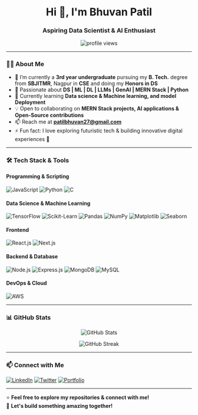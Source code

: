 <h1 align="center">Hi 👋, I'm Bhuvan Patil</h1>
<h3 align="center">Aspiring Data Scientist & AI Enthusiast</h3>

<p align="center">
  <img src="https://komarev.com/ghpvc/?username=Bhuvan-Patil-24&label=Profile%20Views&color=0e75b6&style=flat" alt="profile views" />
</p>

---

### 👨‍💻 About Me
- 🔭 I’m currently a **3rd year undergraduate** pursuing my **B. Tech.** degree from **SBJITMR**, Nagpur in **CSE** and doing my **Honors in DS**
- 🎯 Passionate about **DS | ML | DL | LLMs | GenAI | MERN Stack | Python**
- 🌱 Currently learning **Data science & Machine learning, and model Deployment**
- 💡 Open to collaborating on **MERN Stack projects, AI applications & Open-Source contributions**
- 📫 Reach me at **patilbhuvan27@gmail.com**  
- ⚡ Fun fact: I love exploring futuristic tech & building innovative digital experiences 🚀  

---

### 🛠️ Tech Stack & Tools
#### Programming & Scripting  
![JavaScript](https://img.shields.io/badge/JavaScript-F7DF1E?style=for-the-badge&logo=javascript&logoColor=black)
![Python](https://img.shields.io/badge/Python-3776AB?style=for-the-badge&logo=python&logoColor=white)
![C](https://img.shields.io/badge/C-00599C?style=for-the-badge&logo=c&logoColor=white)

#### Data Science & Machine Learning
![TensorFlow](https://img.shields.io/badge/TensorFlow-FF6F00?style=for-the-badge&logo=tensorflow&logoColor=white)
![Scikit-Learn](https://img.shields.io/badge/Scikit--Learn-F7931E?style=for-the-badge&logo=scikit-learn&logoColor=white)
![Pandas](https://img.shields.io/badge/Pandas-150458?style=for-the-badge&logo=pandas&logoColor=white)
![NumPy](https://img.shields.io/badge/NumPy-013243?style=for-the-badge&logo=numpy&logoColor=white)
![Matplotlib](https://img.shields.io/badge/Matplotlib-11557C?style=for-the-badge&logo=matplotlib&logoColor=white)
![Seaborn](https://img.shields.io/badge/Seaborn-3776AB?style=for-the-badge&logo=python&logoColor=white)

#### Frontend  
![React.js](https://img.shields.io/badge/React.js-61DAFB?style=for-the-badge&logo=react&logoColor=black)
![Next.js](https://img.shields.io/badge/Next.js-000000?style=for-the-badge&logo=next.js&logoColor=white)

#### Backend & Database  
![Node.js](https://img.shields.io/badge/Node.js-339933?style=for-the-badge&logo=node.js&logoColor=white)
![Express.js](https://img.shields.io/badge/Express.js-000000?style=for-the-badge&logo=express&logoColor=white)
![MongoDB](https://img.shields.io/badge/MongoDB-47A248?style=for-the-badge&logo=mongodb&logoColor=white)
![MySQL](https://img.shields.io/badge/MySQL-4479A1?style=for-the-badge&logo=mysql&logoColor=white)

#### DevOps & Cloud  
![AWS](https://img.shields.io/badge/AWS-232F3E?style=for-the-badge&logo=amazonaws&logoColor=white)

---

### 📊 GitHub Stats  
<p align="center">
  <img src="https://github-readme-stats.vercel.app/api?username=Bhuvan-Patil-24&show_icons=true&theme=radical" alt="GitHub Stats" />
</p>
<p align="center">
  <img src="https://github-readme-streak-stats.herokuapp.com/?user=Bhuvan-Patil-24&theme=radical" alt="GitHub Streak" />
</p>

---

### 📫 Connect with Me  
[![LinkedIn](https://img.shields.io/badge/LinkedIn-0077B5?style=for-the-badge&logo=linkedin&logoColor=white)](https://www.linkedin.com/in/bhuvan-patil)
[![Twitter](https://img.shields.io/badge/Twitter-1DA1F2?style=for-the-badge&logo=twitter&logoColor=white)](https://twitter.com/b1_legend)
[![Portfolio](https://img.shields.io/badge/Portfolio-FF5722?style=for-the-badge&logo=Firefox&logoColor=white)](https://portfolio-bhuvanpatil.vercel.app)

---

⭐ **Feel free to explore my repositories & connect with me!**  
🚀 **Let's build something amazing together!**
